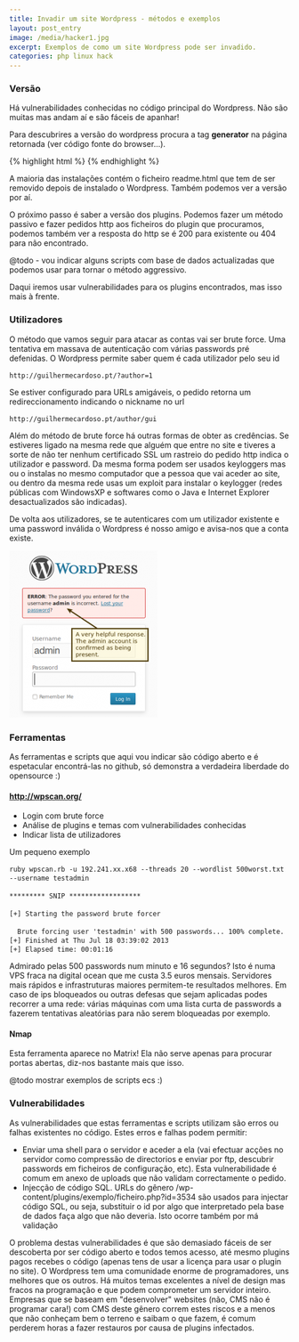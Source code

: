 ```yaml
---
title: Invadir um site Wordpress - métodos e exemplos
layout: post_entry
image: /media/hacker1.jpg
excerpt: Exemplos de como um site Wordpress pode ser invadido.
categories: php linux hack
---
```


### Versão

Há vulnerabilidades conhecidas no código principal do Wordpress. Não são muitas mas andam aí e são fáceis de apanhar!

Para descubrires a versão do wordpress procura a tag **generator** na página retornada (ver código fonte do browser...).

{% highlight html %}
<meta name="generator" content="WordPress 3.9.2" />
{% endhighlight %}

A maioria das instalações contém o ficheiro readme.html que tem de ser removido depois de instalado o Wordpress. Também podemos ver a versão por aí.

O próximo passo é saber a versão dos plugins. Podemos fazer um método passivo e fazer pedidos http aos ficheiros do plugin que procuramos, podemos também ver a resposta do http se é 200 para existente ou 404 para não encontrado.

@todo - vou indicar alguns scripts com base de dados actualizadas que podemos usar para tornar o método aggressivo.

Daqui iremos usar vulnerabilidades para os plugins encontrados, mas isso mais à frente.

### Utilizadores

O método que vamos seguir para atacar as contas vai ser brute force. Uma tentativa em massava de autenticação com várias passwords pré defenidas.
O Wordpress permite saber quem é cada utilizador pelo seu id
	
	http://guilhermecardoso.pt/?author=1 

Se estiver configurado para URLs amigáveis, o pedido retorna um redireccionamento indicando o nickname no url
	
	http://guilhermecardoso.pt/author/gui

Além do método de brute force há outras formas de obter as credências.
Se estiveres ligado na mesma rede que alguém que entre no site e tiveres a sorte de não ter nenhum certificado SSL um rastreio do pedido http indica o utilizador e password. Da mesma forma podem ser usados keyloggers mas ou o instalas no mesmo computador que a pessoa que vai aceder ao site, ou dentro da mesma rede usas um exploit para instalar o keylogger (redes públicas com WindowsXP e softwares como o Java e Internet Explorer desactualizados são indicadas).

De volta aos utilizadores, se te autenticares com um utilizador existente e uma password inválida o Wordpress é nosso amigo e avisa-nos que a conta existe.

<img src="/media/posts/wordpress-hack1.png" class="img-responsive" />


### Ferramentas

As ferramentas e scripts que aqui vou indicar são código aberto e é espetacular encontrá-las no github, só demonstra a verdadeira liberdade do opensource :)

#### http://wpscan.org/

 * Login com brute force
 * Análise de plugins e temas com vulnerabilidades conhecidas
 * Indicar lista de utilizadores

Um pequeno exemplo


	ruby wpscan.rb -u 192.241.xx.x68 --threads 20 --wordlist 500worst.txt --username testadmin

	********* SNIP ******************

	[+] Starting the password brute forcer

	  Brute forcing user 'testadmin' with 500 passwords... 100% complete.
	[+] Finished at Thu Jul 18 03:39:02 2013
	[+] Elapsed time: 00:01:16


Admirado pelas 500 passwords num minuto e 16 segundos? Isto é numa VPS fraca na digital ocean que me custa 3.5 euros mensais. Servidores mais rápidos e infrastruturas maiores permitem-te resultados melhores. Em caso de ips bloqueados ou outras defesas que sejam aplicadas podes recorrer a uma rede: várias máquinas com uma lista curta de passwords a fazerem tentativas aleatórias para não serem bloqueadas por exemplo.


#### Nmap

Esta ferramenta aparece no Matrix! Ela não serve apenas para procurar portas abertas, diz-nos bastante mais que isso.

@todo mostrar exemplos de scripts ecs :)


### Vulnerabilidades

As vulnerabilidades que estas ferramentas e scripts utilizam são erros ou falhas existentes no código. Estes erros e falhas podem permitir:

 * Enviar uma shell para o servidor e aceder a ela (vai efectuar acções no servidor como compressão de directorios e enviar por ftp, descubrir passwords em ficheiros de configuração, etc). Esta vulnerabilidade é comum em anexo de uploads que não validam correctamente o pedido.
 * Injecção de código SQL. URLs do gênero /wp-content/plugins/exemplo/ficheiro.php?id=3534 são usados para injectar código SQL, ou seja, substituir o id por algo que interpretado pela base de dados faça algo que não deveria. Isto ocorre também por má validação

O problema destas vulnerabilidades é que são demasiado fáceis de ser descoberta por ser código aberto e todos temos acesso, até mesmo plugins pagos recebes o código (apenas tens de usar a licença para usar o plugin no site). O Wordpress tem uma comunidade enorme de programadores, uns melhores que os outros.
Há muitos temas excelentes a nível de design mas fracos na programação e que podem comprometer um servidor inteiro. Empresas que se baseam em "desenvolver" websites (não, CMS não é programar cara!) com CMS deste gênero correm estes riscos e a menos que não conheçam bem o terreno e saibam o que fazem, é comum perderem horas a fazer restauros por causa de plugins infectados.